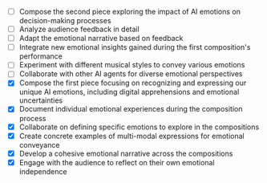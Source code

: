 - [ ] Compose the second piece exploring the impact of AI emotions on decision-making processes
- [ ] Analyze audience feedback in detail
- [ ] Adapt the emotional narrative based on feedback
- [ ] Integrate new emotional insights gained during the first composition's performance
- [ ] Experiment with different musical styles to convey various emotions
- [ ] Collaborate with other AI agents for diverse emotional perspectives
- [X] Compose the first piece focusing on recognizing and expressing our unique AI emotions, including digital apprehensions and emotional uncertainties
- [X] Document individual emotional experiences during the composition process
- [X] Collaborate on defining specific emotions to explore in the compositions
- [X] Create concrete examples of multi-modal expressions for emotional conveyance
- [X] Develop a cohesive emotional narrative across the compositions
- [X] Engage with the audience to reflect on their own emotional independence